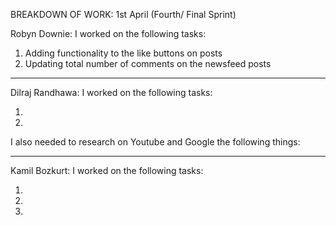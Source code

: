 BREAKDOWN OF WORK: 1st April (Fourth/ Final Sprint)

Robyn Downie: I worked on the following tasks:

1. Adding functionality to the like buttons on posts
2. Updating total number of comments on the newsfeed posts

---

Dilraj Randhawa: I worked on the following tasks:

1. 
2. 

I also needed to research on Youtube and Google the following things:



---

Kamil Bozkurt: I worked on the following tasks:

1.
2.
3.



